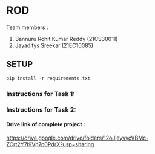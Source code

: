 # ROD

Team members : 

1. Bannuru Rohit Kumar Reddy (21CS30011)
2. Jayaditys Sreekar (21EC10085)

## SETUP

```python
pip install -r requirements.txt
```



###  Instructions for Task 1: 


###  Instructions for Task 2:



#### Drive link of complete project : 
https://drive.google.com/drive/folders/12oJjeyvycVBMc-ZCrt2Y7I9Vh7p0PdrX?usp=sharing

